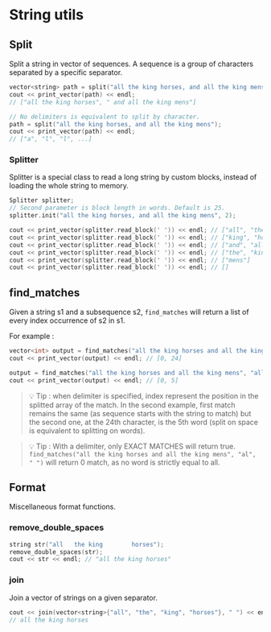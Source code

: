 # String utils

## Split

Split a string in vector of sequences. A sequence is a group of characters separated
by a specific separator.

```c++
vector<string> path = split("all the king horses, and all the king mens", ',');
cout << print_vector(path) << endl;
// ["all the king horses", " and all the king mens"]

// No delimiters is equivalent to split by character.
path = split("all the king horses, and all the king mens");
cout << print_vector(path) << endl;
// ["a", "l", "l", ...]
```

### Splitter

Splitter is a special class to read a long string by custom blocks, instead of loading
the whole string to memory.

```c++
Splitter splitter;
// Second parameter is block length in words. Default is 25.
splitter.init("all the king horses, and all the king mens", 2);

cout << print_vector(splitter.read_block(' ')) << endl; // ["all", "the"]
cout << print_vector(splitter.read_block(' ')) << endl; // ["king", "horses,"]
cout << print_vector(splitter.read_block(' ')) << endl; // ["and", "all"]
cout << print_vector(splitter.read_block(' ')) << endl; // ["the", "king"]
cout << print_vector(splitter.read_block(' ')) << endl; // ["mens"]
cout << print_vector(splitter.read_block(' ')) << endl; // []
```

## find_matches

Given a string s1 and a subsequence s2, `find_matches` will return a list of every
index occurrence of s2 in s1.

For example :
```c++
vector<int> output = find_matches("all the king horses and all the king mens", "all");
cout << print_vector(output) << endl; // [0, 24]

output = find_matches("all the king horses and all the king mens", "all", ' ');
cout << print_vector(output) << endl; // [0, 5]
```

> 💡 Tip : when delimiter is specified, index represent the position in the splitted
 array of the match. In the second example, first match remains the same (as sequence
 starts with the string to match) but the second one, at the 24th character, is
 the 5th word (split on space is equivalent to splitting on words).

> 💡 Tip : With a delimiter, only EXACT MATCHES will return true. `find_matches("all the king horses and all the king mens", "al", " ")`
 will return 0 match, as no word is strictly equal to all.

## Format

Miscellaneous format functions.

### remove_double_spaces

```c++
string str("all   the king        horses");
remove_double_spaces(str);
cout << str << endl; // "all the king horses"
```

### join

Join a vector of strings on a given separator.

```c++
cout << join(vector<string>{"all", "the", "king", "horses"}, " ") << endl;
// all the king horses
```